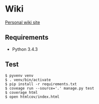 # Wiki

[Personal wiki site](http://wiki.ahnjungho.org)

## Requirements

- Python 3.4.3

## Test

```shell
$ pyvenv venv
$ . venv/bin/activate
$ pip install -r requirements.txt
$ coveage run --source='.' manage.py test
$ coverage html
$ open htmlcov/index.html
```
